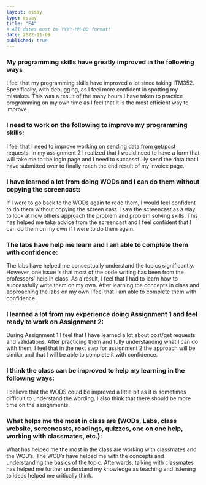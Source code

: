 ```yaml
---
layout: essay
type: essay
title: "E4"
# All dates must be YYYY-MM-DD format!
date: 2022-11-09
published: true
---
```

<h3>My programming skills have greatly improved in the following ways</h3>
I feel that my programming skills have improved a lot since taking ITM352. Specifically, with debugging, as I feel more confident in spotting my mistakes. This was a result of the many hours I have taken to practice programming on my own time as I feel that it is the most efficient way to improve. 
<h3>I need to work on the following to improve my programming skills:</h3>
I feel that I need to improve working on sending data from get/post requests. In my assignment 2 I realized that I would need to have a form that will take me to the login page and I need to successfully send the data that I have submitted over to finally reach the end result of my invoice page. 
<h3>I have learned a lot from doing WODs and I can do them without copying the screencast:</h3>
If I were to go back to the WODs again to redo them, I would feel confident to do them without copying the screen cast. I saw the screencast as a way to look at how others approach the problem and problem solving skills. This has helped me take advice from the screencast and I feel confident that I can do them on my own if I were to do them again. 
<h3>The labs have help me learn and I am able to complete them with confidence:</h3>
The labs have helped me conceptually understand the topics significantly. However, one issue is that most of the code writing has been from the professors' help in class. As a result, I feel that I had to learn how to successfully write them on my own. After learning the concepts in class and approaching the labs on my own I feel that I am able to complete them with confidence. 
<h3>I learned a lot from my experience doing Assignment 1 and feel ready to work on Assignment 2:</h3>
During Assignment 1 I feel that I have learned a lot about post/get requests and validations. After practicing them and fully understanding what I can do with them, I feel that in the next step for assignment 2 the approach will be similar and that I will be able to complete it with confidence.
<h3>I think the class can be improved to help my learning in the following ways:</h3>
I believe that the WODS could be improved a little bit as it is sometimes difficult to understand the wording. I also think that there should be more time on the assignments. 
<h3>What helps me the most in class are (WODs, Labs, class website, screencasts, readings, quizzes, one on one help, working with classmates, etc.):</h3>
What has helped me the most in the class are working with classmates and the WOD’s. The WOD’s have helped me with the concepts and understanding the basics of the topic. Afterwards, talking with classmates has helped me further understand my knowledge as teaching and listening to ideas helped me critically think. 

